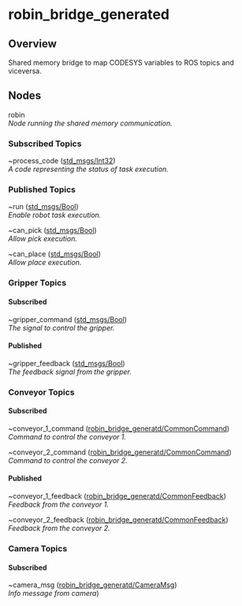 # robin_bridge_generated

## Overview
Shared memory bridge to map CODESYS variables to ROS topics and viceversa.

## Nodes
robin \
  _Node running the shared memory communication._

### Subscribed Topics
~process_code ([std_msgs/Int32](http://docs.ros.org/en/api/std_msgs/html/msg/Int32.html)) \
  _A code representing the status of task execution._

### Published Topics
~run ([std_msgs/Bool](http://docs.ros.org/en/api/std_msgs/html/msg/Bool.html)) \
  _Enable robot task execution._

~can_pick ([std_msgs/Bool](http://docs.ros.org/en/api/std_msgs/html/msg/Bool.html)) \
  _Allow pick execution._

~can_place ([std_msgs/Bool](http://docs.ros.org/en/api/std_msgs/html/msg/Bool.html)) \
  _Allow place execution._

### Gripper Topics
#### Subscribed
~gripper_command ([std_msgs/Bool](http://docs.ros.org/en/api/std_msgs/html/msg/Bool.html)) \
  _The signal to control the gripper._

#### Published
~gripper_feedback ([std_msgs/Bool](http://docs.ros.org/en/api/std_msgs/html/msg/Bool.html)) \
  _The feedback signal from the gripper._

### Conveyor Topics
#### Subscribed
~conveyor_1_command ([robin_bridge_generatd/CommonCommand](https://github.com/SysDesignSrl/robin_bridge_generated/blob/brooks/msg/CommonCommand.msg)) \
  _Command to control the conveyor 1._

~conveyor_2_command ([robin_bridge_generatd/CommonCommand](https://github.com/SysDesignSrl/robin_bridge_generated/blob/brooks/msg/CommonCommand.msg)) \
  _Command to control the conveyor 2._

#### Published
~conveyor_1_feedback ([robin_bridge_generatd/CommonFeedback](https://github.com/SysDesignSrl/robin_bridge_generated/blob/brooks/msg/CommonFeedback.msg)) \
  _Feedback from the conveyor 1._

~conveyor_2_feedback ([robin_bridge_generatd/CommonFeedback](https://github.com/SysDesignSrl/robin_bridge_generated/blob/brooks/msg/CommonFeedback.msg)) \
  _Feedback from the conveyor 2._

### Camera Topics
#### Subscribed
~camera_msg ([robin_bridge_generatd/CameraMsg](https://github.com/SysDesignSrl/robin_bridge_generated/blob/brooks/msg/CameraMsg.msg)) \
  _Info message from camera_)